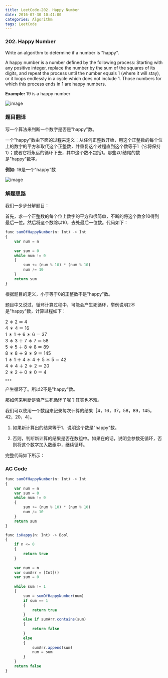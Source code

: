 ```yaml
---
title: LeetCode-202. Happy Number  
date: 2016-07-30 10:41:00  
categories: Algorithm  
tags: LeetCode  
---
```


### 202. Happy Number  

Write an algorithm to determine if a number is "happy".

A happy number is a number defined by the following process: Starting with any positive integer, replace the number by the sum of the squares of its digits, and repeat the process until the number equals 1 (where it will stay), or it loops endlessly in a cycle which does not include 1. Those numbers for which this process ends in 1 are happy numbers.

**Example:** 19 is a happy number

![image](http://diary123.oss-cn-shanghai.aliyuncs.com/happy-number.png)

### 题目翻译

写一个算法来判断一个数字是否是"happy"数。

一个"happy"数由下面的过程来定义：从任何正整数开始，用这个正整数的每个位上的数字的平方和取代这个正整数，并重复这个过程直到这个数等于1（它将保持1）；或者它将永远的循环下去，其中这个数不包括1。那些以1结尾的数是"happy"数字。

**例如:** 19是一个"happy"数

![image](http://diary123.oss-cn-shanghai.aliyuncs.com/happy-number.png)

### 解题思路

我们一步步分解题目：

首先，求一个正整数的每个位上数字的平方和很简单，不断的将这个数余10得到最后一位。然后将这个数除以10，去处最后一位数。代码如下：

```javascript
func sumOfHappyNumber(n: Int) -> Int
{
    var num = n
    
    var sum = 0
    while num != 0
    {
        sum += (num % 10) * (num % 10)
        num /= 10
    }
    return sum
}
```

根据题目的定义，小于等于0的正整数不是"happy"数。

题目中又说过，循环计算过程中，可能会产生死循环，举例说明2不是"happy"数，计算过程如下：

2 ＊ 2 ＝ 4  
4 ＊ 4 ＝ 16  
1 ＊ 1 ＋ 6 ＊ 6 ＝ 37  
3 ＊ 3 ＋ 7 ＊ 7 ＝ 58  
5 ＊ 5 ＋ 8 ＊ 8 ＝ 89  
8 ＊ 8 ＋ 9 ＊ 9 ＝ 145  
1 ＊ 1 ＋ 4 ＊ 4 ＋ 5 ＊ 5 ＝ 42  
4 ＊ 4 ＋ 2 ＊ 2 ＝ 20  
2 ＊ 2 ＋ 0 ＊ 0 ＝ 4  
。。。

产生循环了。所以2不是"happy"数。  

那如何来判断是否产生死循环了呢？其实也不难。

我们可以使用一个数组来记录每次计算的结果［4，16，37，58，89，145，42，20，4］。

1. 如果新计算出的结果等于1，说明这个数是"happy"数。

2. 否则，判断新计算的结果是否在数组中。如果在的话，说明会参数死循环，否则将这个数字加入数组中，继续循环。

完整代码如下所示：

### AC Code

```javascript
func sumOfHappyNumber(n: Int) -> Int
{
    var num = n
    var sum = 0
    while num != 0
    {
        sum += (num % 10) * (num % 10)
        num /= 10
    }
    return sum
}

func isHappy(n: Int) -> Bool
{
    if n <= 0
    {
        return true
    }
    
    var num = n
    var sumArr = [Int]()
    var sum = 0
    
    while sum != 1
    {
        sum = sumOfHappyNumber(num)
        if sum == 1
        {
            return true
        }
        else if sumArr.contains(sum)
        {
            return false
        }
        else
        {
            sumArr.append(sum)
            num = sum
        }
    }
    return false
}
```